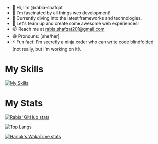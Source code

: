 - 👋 Hi, I’m @rabia-shafqat
- 👀 I'm fascinated by all things web development!
- 🌱 Currently diving into the latest frameworks and technologies.
- 💞️ Let's team up and create some awesome web experiences!
- 📫 Reach me at rabia.shafqat201@gmail.com
- 😄 Pronouns: [she/her].
- ⚡ Fun fact: I'm secretly a ninja coder who can write code blindfolded (not really, but I'm working on it!).


<h1>My Skills</h1>


[![My Skills](https://skillicons.dev/icons?i=js,ts,react,nextjs,nodejs,electron,express,docker,html,css,firebase,arduino,ae,bash,bootstrap,c,cs,cpp,d3,discord,django,figma,gcp,github,git,gmail,ai,idea,java,linkedin,linux,materialui,mongodb,mysql,opencv,postman,powershell,py,regex,tailwind,vercel,vite,vscode,webpack,graphql)](https://skillicons.dev)


<h1>My Stats</h1>

[![Rabia' GitHub stats](https://github-readme-stats-xi-jet-47.vercel.app/api?username=rabia-shafqat)](https://github.com/rabia-shafqat/github-readme-stats)

[![Top Langs](https://github-readme-stats-xi-jet-47.vercel.app/api/top-langs/?username=rabia-shafqat)](https://github.com/rabia-shafqat/github-readme-stats)

[![Harlok's WakaTime stats](https://github-readme-stats.vercel.app/api/wakatime?username=rabia_shafqat)](https://github.com/rabia-shafqat/github-readme-stats)

